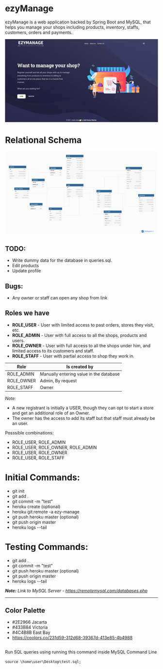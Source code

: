 # ezyManage

ezyManage is a web application backed by Spring Boot and MySQL, that helps you manage your shops including products, inventory, staffs, customers, orders and payments.

![Website Landing Page](https://github.com/AnonySharma/SpringBoot-ezyManage/blob/master/images/home.jpg?raw=true)

# Relational Schema

![Relational Schema](https://github.com/AnonySharma/SpringBoot-ezyManage/blob/master/images/schema.png?raw=true)

## TODO:

-   Write dummy data for the database in queries.sql.
-   Edit products
-   Update profile

## Bugs:

-   Any owner or staff can open any shop from link

## Roles we have

-   **ROLE_USER** - User with limited access to past orders, stores they visit, etc.
-   **ROLE_ADMIN** - User with full access to all the shops, products and users.
-   **ROLE_OWNER** - User with full access to all the shops under him, and limited access to its customers and staff.
-   **ROLE_STAFF** - User with partial access to shop they work in.

| Role       | Is created by                           |
| ---------- | --------------------------------------- |
| ROLE_ADMIN | Manually entering value in the database |
| ROLE_OWNER | Admin, By request                       |
| ROLE_STAFF | Owner                                   |

_Note:_

-   A new registrant is initially a USER, though they can opt to start a store and get an additional role of an Owner.
-   The owner has the access to add its staff but that staff must already be an user.

Posssible combinations:

-   ROLE_USER, ROLE_ADMIN
-   ROLE_USER, ROLE_OWNER, ROLE_ADMIN
-   ROLE_USER, ROLE_OWNER
-   ROLE_USER, ROLE_STAFF

# Initial Commands:

-   git init
-   git add .
-   git commit -m "test"
-   heroku create (optional)
-   heroku git:remote -a ezy-manage
-   git push heroku master (optional)
-   git push origin master
-   heroku logs --tail

# Testing Commands:

-   git add .
-   git commit -m "test"
-   git push heroku master (optional)
-   git push origin master
-   heroku logs --tail

_**Note:** Link to MySQL Server - https://remotemysql.com/databases.php_

---

## Color Palette

-   #2E2966 Jacarta
-   #433B84 Victoria
-   #4C4B8B East Bay
-   https://coolors.co/231d59-312d68-39367d-413e85-4b4988

##

Run SQL queries using running this command inside MySQL Command Line

`source \home\user\Desktop\test.sql;`
